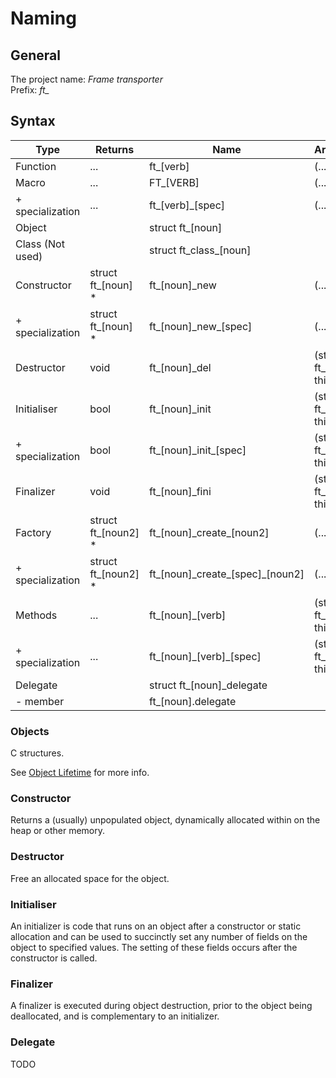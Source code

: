 # Naming

## General

The project name: *Frame transporter*  
Prefix: *ft_*

## Syntax

| Type | Returns | Name | Arguments |
|------|--------------|------|-----------|
| Function | ... | ft\_[verb] | (...) |
| Macro | ... | FT\_[VERB] | (...) |
| + specialization | ... | ft\_[verb]\_[spec] | (...) |
| Object |  | struct ft\_[noun] |
| Class (Not used) |  | struct ft_class\_[noun] |
| Constructor | struct ft\_[noun] \* | ft\_[noun]\_new | (...) |
| + specialization | struct ft\_[noun] \*  | ft\_[noun]\_new\_[spec] | (...) |
| Destructor | void | ft\_[noun]\_del | (struct ft\_[noun] \* this) |
| Initialiser | bool | ft\_[noun]\_init | (struct ft\_[noun] \* this, ...) |
| + specialization | bool | ft\_[noun]\_init\_[spec] | (struct ft\_[noun] \* this, ...) |
| Finalizer | void | ft\_[noun]\_fini | (struct ft\_[noun] \* this) |
| Factory | struct ft\_[noun2] \* | ft\_[noun]\_create\_[noun2] | (...) |
| + specialization | struct ft\_[noun2] * | ft\_[noun]\_create\_[spec]\_[noun2] | (...) |
| Methods | ... | ft\_[noun]\_[verb] | (struct ft\_[noun] \* this, ...) |
| + specialization | ... | ft\_[noun]\_[verb]\_[spec] | (struct ft\_[noun] \* this, ...) |
| Delegate | | struct ft\_[noun]\_delegate |
| - member | | ft\_[noun].delegate |


### Objects

C structures.  

See [Object Lifetime](https://en.wikipedia.org/wiki/Object_lifetime) for more info.


### Constructor

Returns a (usually) unpopulated object, dynamically allocated within on the heap or other memory.


### Destructor

Free an allocated space for the object.


### Initialiser

An initializer is code that runs on an object after a constructor or static allocation and can be used to succinctly set any number of fields on the object to specified values. The setting of these fields occurs after the constructor is called.


### Finalizer

A finalizer is executed during object destruction, prior to the object being deallocated, and is complementary to an initializer.


### Delegate

TODO

 